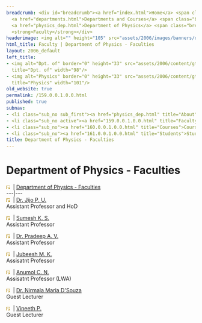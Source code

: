 ```yaml
---
breadcrumb: <div id="breadcrumb"><a href="index.html">Home</a> <span class="breadcrumb_spacer">&gt;</span>
  <a href="departments.html">Departments and Courses</a> <span class="breadcrumb_spacer">&gt;</span>
  <a href="physics_dep.html">Department of Physics</a> <span class="breadcrumb_spacer">&gt;</span>
  <strong>Faculty</strong></div>
headerimage: <img alt="" height="105" src="assets/2006/images/banners/departments.jpg" width="472"/>
html_title: Faculty | Department of Physics - Faculties
layout: 2006_default
left_title:
- <img alt="Dpt. of" border="0" height="33" src="assets/2006/content/gt/fcb6421c7c62628408190d4ca84029e5.png"
  title="Dpt. of" width="98"/>
- <img alt="Physics" border="0" height="33" src="assets/2006/content/gt/933b814c3a9012afa0723dc0ed417e7a.png"
  title="Physics" width="101"/>
old_website: true
permalink: /159.0.0.1.0.0.html
published: true
subnav:
- <li class="sub_no sub_first"><a href="physics_dep.html" title="About">About</a></li>
- <li class="sub_no active"><a href="159.0.0.1.0.0.html" title="Faculty">Faculty</a></li>
- <li class="sub_no"><a href="160.0.0.1.0.0.html" title="Courses">Courses</a></li>
- <li class="sub_no"><a href="161.0.0.1.0.0.html" title="Students">Students</a></li>
title: Department of Physics - Faculties
---
```


# Department of Physics - Faculties

![](assets/2006/img/article/intlink_1.gif)![](assets/2006/img/leer.gif) | [Department of Physics -
Faculties](department-of-physics-faculties.html)  
---|---  
![](assets/2006/img/article/intlink_1.gif)![](assets/2006/img/leer.gif) | [Dr. Jijo P. U.](jijo.html)  
Assistant Professor and HoD 
 
![](assets/2006/img/article/intlink_1.gif)![](assets/2006/img/leer.gif) | [Sumesh K. S.](sumesh.html)  
Assistant Professor  

![](assets/2006/img/article/intlink_1.gif)![](assets/2006/img/leer.gif) | [Dr. Pradeep A. V.](pradeep.html)  
Assistant Professor 

![](assets/2006/img/article/intlink_1.gif)![](assets/2006/img/leer.gif) | [Jubeesh M. K.](jubeesh.html)  
Assisatnt Professor

![](assets/2006/img/article/intlink_1.gif)![](assets/2006/img/leer.gif) | [Anumol C. N.](anu.html)  
Assisatnt Professor (LWA)

![](assets/2006/img/article/intlink_1.gif)![](assets/2006/img/leer.gif) | [Dr. Nirmala Maria D'Souza]()  
Guest Lecturer

![](assets/2006/img/article/intlink_1.gif)![](assets/2006/img/leer.gif) | [Vineeth P.]()  
Guest Lecturer 